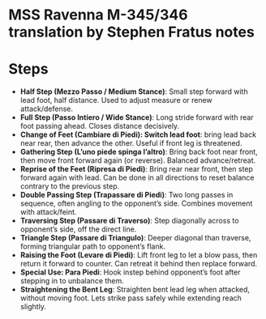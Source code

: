 # MSS Ravenna M-345/346 translation by Stephen Fratus notes


# Steps

- **Half Step (Mezzo Passo / Medium Stance)**: Small step forward with lead foot, half distance. Used to adjust measure or renew attack/defense.
- **Full Step (Passo Intiero / Wide Stance)**: Long stride forward with rear foot passing ahead. Closes distance decisively.
- **Change of Feet (Cambiare di Piedi): Switch lead foot**: bring lead back near rear, then advance the other. Useful if front leg is threatened.
- **Gathering Step (L’uno piede spinga l’altro)**: Bring back foot near front, then move front forward again (or reverse). Balanced advance/retreat.
- **Reprise of the Feet (Ripresa di Piedi)**: Bring rear near front, then step forward again with lead. Can be done in all directions to reset balance contrary to the previous step.
- **Double Passing Step (Trapassare di Piedi)**: Two long passes in sequence, often angling to the opponent’s side.
Combines movement with attack/feint.
- **Traversing Step (Passare di Traverso)**: Step diagonally across to opponent’s side, off the direct line.
- **Triangle Step (Passare di Triangulo)**: Deeper diagonal than traverse, forming triangular path to opponent’s flank.
- **Raising the Foot (Levare di Piedi)**: Lift front leg to let a blow pass, then return it forward to counter. Can retreat it behind then replace forward.
- **Special Use: Para Piedi**: Hook instep behind opponent’s foot after stepping in to unbalance them.
- **Straightening the Bent Leg**: Straighten bent lead leg when attacked, without moving foot. Lets strike pass safely
while extending reach slightly.
